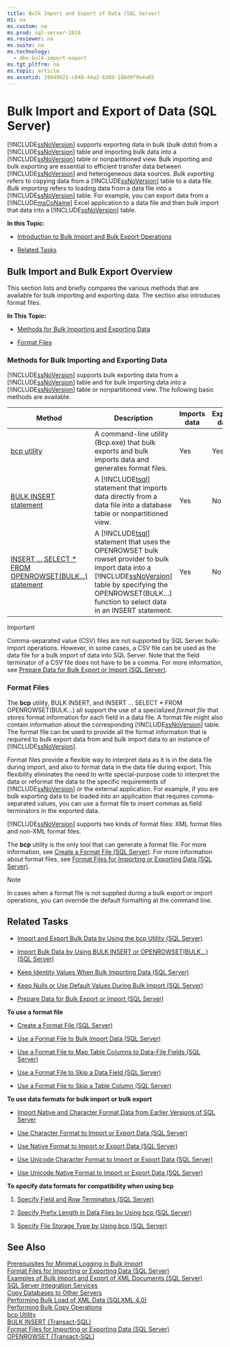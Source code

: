 ```yaml
---
title: Bulk Import and Export of Data (SQL Server)
H1: na
ms.custom: na
ms.prod: sql-server-2016
ms.reviewer: na
ms.suite: na
ms.technology: 
  - dbe-bulk-import-export
ms.tgt_pltfrm: na
ms.topic: article
ms.assetid: 19049021-c048-44a2-b38d-186d9f9e4a65
---
```

# Bulk Import and Export of Data (SQL Server)
  [!INCLUDE[ssNoVersion](../../Token/Other/ssNoVersion_md.md)] supports exporting data in bulk \(*bulk data*\) from a [!INCLUDE[ssNoVersion](../../Token/Other/ssNoVersion_md.md)] table and importing bulk data into a [!INCLUDE[ssNoVersion](../../Token/Other/ssNoVersion_md.md)] table or nonpartitioned view. Bulk importing and bulk exporting are essential to efficient transfer data between [!INCLUDE[ssNoVersion](../../Token/Other/ssNoVersion_md.md)] and heterogeneous data sources. *Bulk exporting* refers to copying data from a [!INCLUDE[ssNoVersion](../../Token/Other/ssNoVersion_md.md)] table to a data file. *Bulk importing* refers to loading data from a data file into a [!INCLUDE[ssNoVersion](../../Token/Other/ssNoVersion_md.md)] table. For example, you can export data from a [!INCLUDE[msCoName](../../Token/Other/msCoName_md.md)] Excel application to a data file and then bulk import that data into a [!INCLUDE[ssNoVersion](../../Token/Other/ssNoVersion_md.md)] table.  
  
 **In this Topic:**  
  
-   [Introduction to Bulk Import and Bulk Export Operations](#Intro)  
  
-   [Related Tasks](#RelatedTasks)  
  
##  <a name="Intro"></a> Bulk Import and Bulk Export Overview  
 This section lists and briefly compares the various methods that are available for bulk importing and exporting data. The section also introduces format files.  
  
 **In This Topic:**  
  
-   [Methods for Bulk Importing and Exporting Data](#MethodsForBuliIE)  
  
-   [Format Files](#FFs)  
  
###  <a name="MethodsForBuliIE"></a> Methods for Bulk Importing and Exporting Data  
 [!INCLUDE[ssNoVersion](../../Token/Other/ssNoVersion_md.md)] supports bulk exporting data from a [!INCLUDE[ssNoVersion](../../Token/Other/ssNoVersion_md.md)] table and for bulk importing data into a [!INCLUDE[ssNoVersion](../../Token/Other/ssNoVersion_md.md)] table or nonpartitioned view. The following basic methods are available.  
  
|Method|Description|Imports data|Exports data|  
|------------|-----------------|------------------|------------------|  
|[bcp utility](../../Topics/TopicNameNotContainA/Import-and-Export-Bulk-Data-by-Using-the-bcp-Utility--SQL-Server-.md)|A command\-line utility \(Bcp.exe\) that bulk exports and bulk imports data and generates format files.|Yes|Yes|  
|[BULK INSERT statement](../../Topics/TopicNameNotContainA/Import-Bulk-Data-by-Using-BULK-INSERT-or-OPENROWSET-BULK...---SQL-Server-.md)|A [!INCLUDE[tsql](../../Token/Other/tsql_md.md)] statement that imports data directly from a data file into a database table or nonpartitioned view.|Yes|No|  
|[INSERT ... SELECT \* FROM OPENROWSET\(BULK...\) statement](../../Topics/TopicNameNotContainA/Import-Bulk-Data-by-Using-BULK-INSERT-or-OPENROWSET-BULK...---SQL-Server-.md)|A [!INCLUDE[tsql](../../Token/Other/tsql_md.md)] statement that uses the OPENROWSET bulk rowset provider to bulk import data into a [!INCLUDE[ssNoVersion](../../Token/Other/ssNoVersion_md.md)] table by specifying the OPENROWSET\(BULK…\) function to select data in an INSERT statement.|Yes|No|  
  
> [!IMPORTANT]  
>  Comma\-separated value \(CSV\) files are not supported by SQL Server bulk\-import operations. However, in some cases, a CSV file can be used as the data file for a bulk import of data into SQL Server. Note that the field terminator of a CSV file does not have to be a comma. For more information, see [Prepare Data for Bulk Export or Import &#40;SQL Server&#41;](../../Topics/TopicNameNotContainA/Prepare-Data-for-Bulk-Export-or-Import--SQL-Server-.md).  
  
###  <a name="FFs"></a> Format Files  
 The **bcp** utility, BULK INSERT, and INSERT ... SELECT \* FROM OPENROWSET\(BULK...\) all support the use of a specialized *format file* that stores format information for each field in a data file. A format file might also contain information about the corresponding [!INCLUDE[ssNoVersion](../../Token/Other/ssNoVersion_md.md)] table. The format file can be used to provide all the format information that is required to bulk export data from and bulk import data to an instance of [!INCLUDE[ssNoVersion](../../Token/Other/ssNoVersion_md.md)].  
  
 Format files provide a flexible way to interpret data as it is in the data file during import, and also to format data in the data file during export. This flexibility eliminates the need to write special\-purpose code to interpret the data or reformat the data to the specific requirements of [!INCLUDE[ssNoVersion](../../Token/Other/ssNoVersion_md.md)] or the external application. For example, if you are bulk exporting data to be loaded into an application that requires comma\-separated values, you can use a format file to insert commas as field terminators in the exported data.  
  
 [!INCLUDE[ssNoVersion](../../Token/Other/ssNoVersion_md.md)] supports two kinds of format files: XML format files and non\-XML format files.  
  
 The **bcp** utility is the only tool that can generate a format file. For more information, see [Create a Format File &#40;SQL Server&#41;](../../Topics/TopicNameContainA/Create-a-Format-File--SQL-Server-.md). For more information about format files, see [Format Files for Importing or Exporting Data &#40;SQL Server&#41;](../../Topics/TopicNameNotContainA/Format-Files-for-Importing-or-Exporting-Data--SQL-Server-.md).  
  
> [!NOTE]  
>  In cases when a format file is not supplied during a bulk export or import operations, you can override the default formatting at the command line.  
  
##  <a name="RelatedTasks"></a> Related Tasks  
  
-   [Import and Export Bulk Data by Using the bcp Utility &#40;SQL Server&#41;](../../Topics/TopicNameNotContainA/Import-and-Export-Bulk-Data-by-Using-the-bcp-Utility--SQL-Server-.md)  
  
-   [Import Bulk Data by Using BULK INSERT or OPENROWSET&#40;BULK...&#41; &#40;SQL Server&#41;](../../Topics/TopicNameNotContainA/Import-Bulk-Data-by-Using-BULK-INSERT-or-OPENROWSET-BULK...---SQL-Server-.md)  
  
-   [Keep Identity Values When Bulk Importing Data &#40;SQL Server&#41;](../../Topics/TopicNameNotContainA/Keep-Identity-Values-When-Bulk-Importing-Data--SQL-Server-.md)  
  
-   [Keep Nulls or Use Default Values During Bulk Import &#40;SQL Server&#41;](../../Topics/TopicNameNotContainA/Keep-Nulls-or-Use-Default-Values-During-Bulk-Import--SQL-Server-.md)  
  
-   [Prepare Data for Bulk Export or Import &#40;SQL Server&#41;](../../Topics/TopicNameNotContainA/Prepare-Data-for-Bulk-Export-or-Import--SQL-Server-.md)  
  
 **To use a format file**  
  
-   [Create a Format File &#40;SQL Server&#41;](../../Topics/TopicNameContainA/Create-a-Format-File--SQL-Server-.md)  
  
-   [Use a Format File to Bulk Import Data &#40;SQL Server&#41;](../../Topics/TopicNameContainA/Use-a-Format-File-to-Bulk-Import-Data--SQL-Server-.md)  
  
-   [Use a Format File to Map Table Columns to Data-File Fields &#40;SQL Server&#41;](../../Topics/TopicNameContainA/Use-a-Format-File-to-Map-Table-Columns-to-Data-File-Fields--SQL-Server-.md)  
  
-   [Use a Format File to Skip a Data Field &#40;SQL Server&#41;](../../Topics/TopicNameContainA/Use-a-Format-File-to-Skip-a-Data-Field--SQL-Server-.md)  
  
-   [Use a Format File to Skip a Table Column &#40;SQL Server&#41;](../../Topics/TopicNameContainA/Use-a-Format-File-to-Skip-a-Table-Column--SQL-Server-.md)  
  
 **To use data formats for bulk import or bulk export**  
  
-   [Import Native and Character Format Data from Earlier Versions of SQL Server](../../Topics/TopicNameNotContainA/Import-Native-and-Character-Format-Data-from-Earlier-Versions-of-SQL-Server.md)  
  
-   [Use Character Format to Import or Export Data &#40;SQL Server&#41;](../../Topics/TopicNameNotContainA/Use-Character-Format-to-Import-or-Export-Data--SQL-Server-.md)  
  
-   [Use Native Format to Import or Export Data &#40;SQL Server&#41;](../../Topics/TopicNameNotContainA/Use-Native-Format-to-Import-or-Export-Data--SQL-Server-.md)  
  
-   [Use Unicode Character Format to Import or Export Data &#40;SQL Server&#41;](../../Topics/TopicNameNotContainA/Use-Unicode-Character-Format-to-Import-or-Export-Data--SQL-Server-.md)  
  
-   [Use Unicode Native Format to Import or Export Data &#40;SQL Server&#41;](../../Topics/TopicNameNotContainA/Use-Unicode-Native-Format-to-Import-or-Export-Data--SQL-Server-.md)  
  
 **To specify data formats for compatibility when using bcp**  
  
1.  [Specify Field and Row Terminators &#40;SQL Server&#41;](../../Topics/TopicNameNotContainA/Specify-Field-and-Row-Terminators--SQL-Server-.md)  
  
2.  [Specify Prefix Length in Data Files by Using bcp &#40;SQL Server&#41;](../../Topics/TopicNameNotContainA/Specify-Prefix-Length-in-Data-Files-by-Using-bcp--SQL-Server-.md)  
  
3.  [Specify File Storage Type by Using bcp &#40;SQL Server&#41;](../../Topics/TopicNameNotContainA/Specify-File-Storage-Type-by-Using-bcp--SQL-Server-.md)  
  
## See Also  
 [Prerequisites for Minimal Logging in Bulk Import](../../Topics/TopicNameNotContainA/Prerequisites-for-Minimal-Logging-in-Bulk-Import.md)   
 [Format Files for Importing or Exporting Data &#40;SQL Server&#41;](../../Topics/TopicNameNotContainA/Format-Files-for-Importing-or-Exporting-Data--SQL-Server-.md)   
 [Examples of Bulk Import and Export of XML Documents &#40;SQL Server&#41;](../../Topics/TopicNameNotContainA/Examples-of-Bulk-Import-and-Export-of-XML-Documents--SQL-Server-.md)   
 [SQL Server Integration Services](../../Topics/TopicNameNotContainA/SQL-Server-Integration-Services.md)   
 [Copy Databases to Other Servers](../../Topics/TopicNameNotContainA/Copy-Databases-to-Other-Servers.md)   
 [Performing Bulk Load of XML Data &#40;SQLXML 4.0&#41;](../Topic/Performing%20Bulk%20Load%20of%20XML%20Data%20\(SQLXML%204.0\).md)   
 [Performing Bulk Copy Operations](../Topic/Performing%20Bulk%20Copy%20Operations.md)   
 [bcp Utility](../../Topics/TopicNameNotContainA/bcp-Utility.md)   
 [BULK INSERT &#40;Transact-SQL&#41;](../Topic/BULK%20INSERT%20\(Transact-SQL\).md)   
 [Format Files for Importing or Exporting Data &#40;SQL Server&#41;](../../Topics/TopicNameNotContainA/Format-Files-for-Importing-or-Exporting-Data--SQL-Server-.md)   
 [OPENROWSET &#40;Transact-SQL&#41;](../Topic/OPENROWSET%20\(Transact-SQL\).md)  
  
  